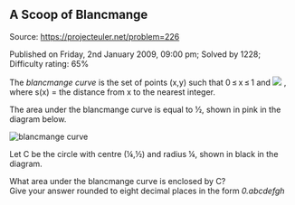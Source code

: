 A Scoop of Blancmange
---------------------

Source: https://projecteuler.net/problem=226

Published on Friday, 2nd January 2009, 09:00 pm; Solved by 1228;
Difficulty rating: 65%

The *blancmange curve* is the set of points (x,y) such that 0 ≤ x ≤ 1
and ![](project/images/p226_formula.gif) ,\
where s(x) = the distance from x to the nearest integer.

The area under the blancmange curve is equal to ½, shown in pink in the
diagram below.

![blancmange curve](project/images/p226_scoop2.gif)

Let C be the circle with centre (¼,½) and radius ¼, shown in black in
the diagram.

What area under the blancmange curve is enclosed by C?\
Give your answer rounded to eight decimal places in the form
*0.abcdefgh*
